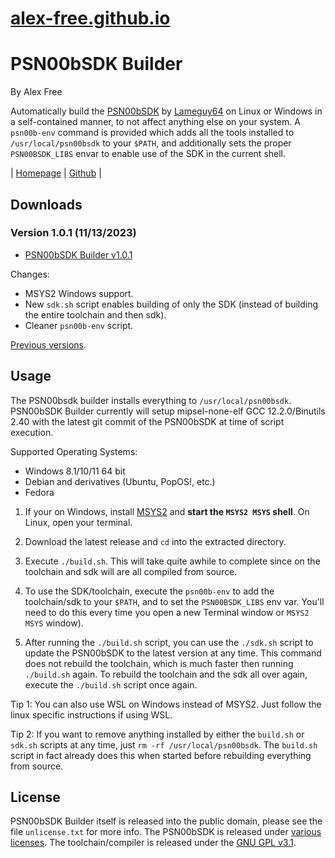 # [alex-free.github.io](https://alex-free.github.io)

# PSN00bSDK Builder

By Alex Free

Automatically build the [PSN00bSDK](https://github.com/lameguy64/psn00bsdk) by [Lameguy64](https://github.com/lameguy64) on Linux or Windows in a self-contained manner, to not affect anything else on your system. A `psn00b-env` command is provided which adds all the tools installed to `/usr/local/psn00bsdk` to your `$PATH`, and additionally sets the proper `PSN00BSDK_LIBS` envar to enable use of the SDK in the current shell.

| [Homepage](https://alex-free.github.io/psn00bsdk-builder) | [Github](https://github.com/alex-free/psn00bsdk-builder) |

## Downloads

### Version 1.0.1 (11/13/2023)

*   [PSN00bSDK Builder v1.0.1](https://github.com/alex-free/psn00bsdk-builder/releases/download/v1.0.1/psn00bsdk-builder-v1.0.1.zip)

Changes:

*   MSYS2 Windows support.
*   New `sdk.sh` script enables building of only the SDK (instead of building the entire toolchain and then sdk).
*   Cleaner `psn00b-env` script.

[Previous versions](changelog.md).

## Usage
 
The PSN00bsdk builder installs everything to `/usr/local/psn00bsdk`. PSN00bSDK Builder currently will setup mipsel-none-elf GCC 12.2.0/Binutils 2.40 with the latest git commit of the PSN00bSDK at time of script execution.

Supported Operating Systems:

 * Windows 8.1/10/11 64 bit
 * Debian and derivatives (Ubuntu, PopOS!, etc.)
 * Fedora

1) If your on Windows, install [MSYS2](https://www.msys2.org/) and **start the `MSYS2 MSYS` shell**. On Linux, open your terminal.

2) Download the latest release and `cd` into the extracted directory. 

3) Execute `./build.sh`. This will take quite awhile to complete since on the toolchain and sdk will are all compiled from source.

4) To use the SDK/toolchain, execute the `psn00b-env` to add the toolchain/sdk to your `$PATH`, and to set the `PSN00BSDK_LIBS` env var. You'll need to do this every time you open a new Terminal window or `MSYS2 MSYS` window).

5) After running the `./build.sh` script, you can use the `./sdk.sh` script to update the PSN00bSDK to the latest version at any time. This command does not rebuild the toolchain, which is much faster then running `./build.sh` again. To rebuild the toolchain and the sdk all over again, execute the `./build.sh` script once again.

Tip 1: You can also use WSL on Windows instead of MSYS2. Just follow the linux specific instructions if using WSL.

Tip 2: If you want to remove anything installed by either the `build.sh` or `sdk.sh` scripts at any time, just `rm -rf /usr/local/psn00bsdk`. The `build.sh` script in fact already does this when started before rebuilding everything from source.

## License

PSN00bSDK Builder itself is released into the public domain, please see the file `unlicense.txt` for more info. The PSN00bSDK is released under [various licenses](https://github.com/Lameguy64/PSn00bSDK/blob/master/LICENSE.md). The toolchain/compiler is released under the [GNU GPL v3.1](https://gcc.gnu.org/onlinedocs/libstdc++/manual/license.html).
